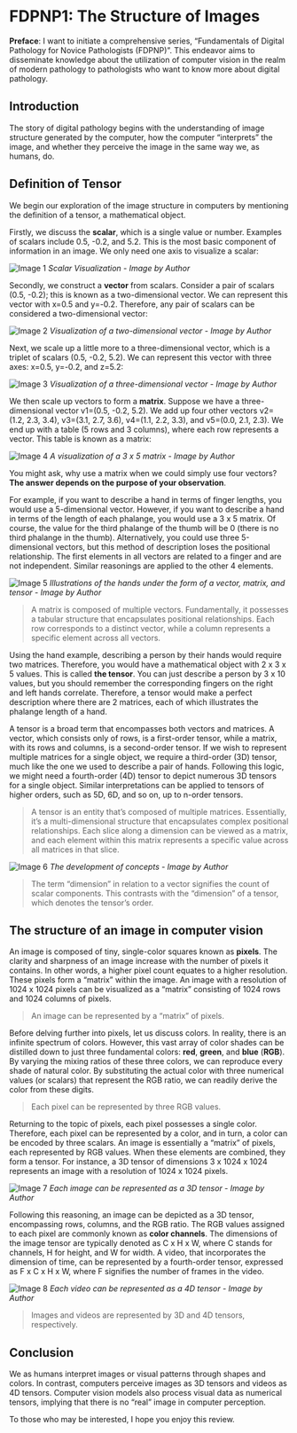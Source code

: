 # FDPNP1: The Structure of Images

**Preface**: I want to initiate a comprehensive series, “Fundamentals of Digital Pathology for Novice Pathologists (FDPNP)”. This endeavor aims to disseminate knowledge about the utilization of computer vision in the realm of modern pathology to pathologists who want to know more about digital pathology.

## Introduction

The story of digital pathology begins with the understanding of image structure generated by the computer, how the computer “interprets” the image, and whether they perceive the image in the same way we, as humans, do.

## Definition of Tensor

We begin our exploration of the image structure in computers by mentioning the definition of a tensor, a mathematical object.

Firstly, we discuss the **scalar**, which is a single value or number. Examples of scalars include 0.5, -0.2, and 5.2. This is the most basic component of information in an image. We only need one axis to visualize a scalar:

![Image 1](/img/post12_image1.webp)
*Scalar Visualization - Image by Author*

Secondly, we construct a **vector** from scalars. Consider a pair of scalars (0.5, -0.2); this is known as a two-dimensional vector. We can represent this vector with x=0.5 and y=-0.2. Therefore, any pair of scalars can be considered a two-dimensional vector:

![Image 2](/img/post12_image2.webp)
*Visualization of a two-dimensional vector - Image by Author*

Next, we scale up a little more to a three-dimensional vector, which is a triplet of scalars (0.5, -0.2, 5.2). We can represent this vector with three axes: x=0.5, y=-0.2, and z=5.2:

![Image 3](/img/post12_image3.webp)
*Visualization of a three-dimensional vector - Image by Author*

We then scale up vectors to form a **matrix**. Suppose we have a three-dimensional vector v1=(0.5, -0.2, 5.2). We add up four other vectors v2=(1.2, 2.3, 3.4), v3=(3.1, 2.7, 3.6), v4=(1.1, 2.2, 3.3), and v5=(0.0, 2.1, 2.3). We end up with a table (5 rows and 3 columns), where each row represents a vector. This table is known as a matrix:

![Image 4](/img/post12_image4.webp)
*A visualization of a 3 x 5 matrix - Image by Author*

You might ask, why use a matrix when we could simply use four vectors? **The answer depends on the purpose of your observation**.

For example, if you want to describe a hand in terms of finger lengths, you would use a 5-dimensional vector. However, if you want to describe a hand in terms of the length of each phalange, you would use a 3 x 5 matrix. Of course, the value for the third phalange of the thumb will be 0 (there is no third phalange in the thumb). Alternatively, you could use three 5-dimensional vectors, but this method of description loses the positional relationship. The first elements in all vectors are related to a finger and are not independent. Similar reasonings are applied to the other 4 elements.

![Image 5](/img/post12_image5.webp)
*Illustrations of the hands under the form of a vector, matrix, and tensor - Image by Author*

> A matrix is composed of multiple vectors. Fundamentally, it possesses a tabular structure that encapsulates positional relationships. Each row corresponds to a distinct vector, while a column represents a specific element across all vectors.

Using the hand example, describing a person by their hands would require two matrices. Therefore, you would have a mathematical object with 2 x 3 x 5 values. This is called **the tensor**. You can just describe a person by 3 x 10 values, but you should remember the corresponding fingers on the right and left hands correlate. Therefore, a tensor would make a perfect description where there are 2 matrices, each of which illustrates the phalange length of a hand.

A tensor is a broad term that encompasses both vectors and matrices. A vector, which consists only of rows, is a first-order tensor, while a matrix, with its rows and columns, is a second-order tensor. If we wish to represent multiple matrices for a single object, we require a third-order (3D) tensor, much like the one we used to describe a pair of hands. Following this logic, we might need a fourth-order (4D) tensor to depict numerous 3D tensors for a single object. Similar interpretations can be applied to tensors of higher orders, such as 5D, 6D, and so on, up to n-order tensors.

> A tensor is an entity that’s composed of multiple matrices. Essentially, it’s a multi-dimensional structure that encapsulates complex positional relationships. Each slice along a dimension can be viewed as a matrix, and each element within this matrix represents a specific value across all matrices in that slice.

![Image 6](/img/post12_image6.webp)
*The development of concepts - Image by Author*

> The term “dimension” in relation to a vector signifies the count of scalar components. This contrasts with the “dimension” of a tensor, which denotes the tensor’s order.

## The structure of an image in computer vision

An image is composed of tiny, single-color squares known as **pixels**. The clarity and sharpness of an image increase with the number of pixels it contains. In other words, a higher pixel count equates to a higher resolution. These pixels form a “matrix” within the image. An image with a resolution of 1024 x 1024 pixels can be visualized as a “matrix” consisting of 1024 rows and 1024 columns of pixels.

> An image can be represented by a “matrix” of pixels.

Before delving further into pixels, let us discuss colors. In reality, there is an infinite spectrum of colors. However, this vast array of color shades can be distilled down to just three fundamental colors: **red**, **green**, and **blue** (**RGB**). By varying the mixing ratios of these three colors, we can reproduce every shade of natural color. By substituting the actual color with three numerical values (or scalars) that represent the RGB ratio, we can readily derive the color from these digits.

> Each pixel can be represented by three RGB values.

Returning to the topic of pixels, each pixel possesses a single color. Therefore, each pixel can be represented by a color, and in turn, a color can be encoded by three scalars. An image is essentially a “matrix” of pixels, each represented by RGB values. When these elements are combined, they form a tensor. For instance, a 3D tensor of dimensions 3 x 1024 x 1024 represents an image with a resolution of 1024 x 1024 pixels.

![Image 7](/img/post12_image7.webp)
*Each image can be represented as a 3D tensor - Image by Author*

Following this reasoning, an image can be depicted as a 3D tensor, encompassing rows, columns, and the RGB ratio. The RGB values assigned to each pixel are commonly known as **color channels**. The dimensions of the image tensor are typically denoted as C x H x W, where C stands for channels, H for height, and W for width. A video, that incorporates the dimension of time, can be represented by a fourth-order tensor, expressed as F x C x H x W, where F signifies the number of frames in the video.

![Image 8](/img/post12_image8.webp)
*Each video can be represented as a 4D tensor - Image by Author*

> Images and videos are represented by 3D and 4D tensors, respectively.

## Conclusion

We as humans interpret images or visual patterns through shapes and colors. In contrast, computers perceive images as 3D tensors and videos as 4D tensors. Computer vision models also process visual data as numerical tensors, implying that there is no “real” image in computer perception.

To those who may be interested, I hope you enjoy this review.

